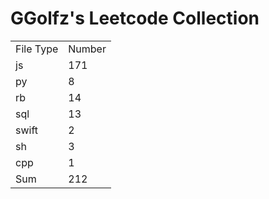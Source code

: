 # GGolfz's Leetcode Collection

<table><tr><td>File Type</td><td>Number</td></tr><tr><td>js</td><td>171</td></tr><tr><td>py</td><td>8</td></tr><tr><td>rb</td><td>14</td></tr><tr><td>sql</td><td>13</td></tr><tr><td>swift</td><td>2</td></tr><tr><td>sh</td><td>3</td></tr><tr><td>cpp</td><td>1</td></tr><tr><td>Sum</td><td>212</td></tr></table>